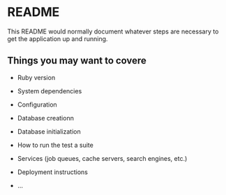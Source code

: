 # README

This README would normally document whatever steps are necessary to get the
application up and running.

## Things you may want to covere

* Ruby version

* System dependencies

* Configuration

* Database creationn

* Database initialization

* How to run the test a suite

* Services (job queues, cache servers, search engines, etc.)

* Deployment instructions

* ...

